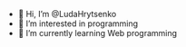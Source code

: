 - 👋 Hi, I’m @LudaHrytsenko
- 👀 I’m interested in programming
- 🌱 I’m currently learning Web programming


<!---
LudaHrytsenko/LudaHrytsenko is a ✨ special ✨ repository because its `README.md` (this file) appears on your GitHub profile.
You can click the Preview link to take a look at your changes.
--->
